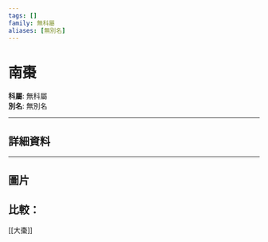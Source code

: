 ```yaml
---
tags: []
family: 無科屬
aliases: [無別名]
---
```


# 南棗

**科屬**: 無科屬  
**別名**: 無別名  

---

## 詳細資料


---

## 圖片
## 比較：
[[大棗]]
